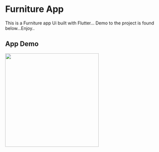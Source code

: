 # Furniture App

This is a Furniture app Ui  built with Flutter... Demo to the project is found below...Enjoy..


## App Demo
<img src="https://user-images.githubusercontent.com/42491873/90808086-636c0d00-e317-11ea-9261-3caead47ee94.gif" width="300">
